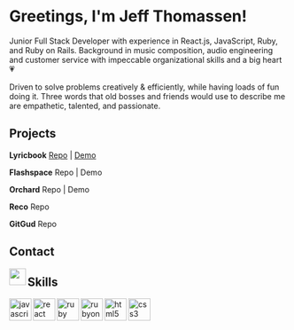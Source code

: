 # Greetings, I'm Jeff Thomassen!

Junior Full Stack Developer with experience in React.js, JavaScript, Ruby, and Ruby on Rails. Background in music composition, audio engineering and customer service with impeccable organizational skills and a big heart :heartpulse:

Driven to solve problems creatively & efficiently, while having loads of fun doing it. Three words that old bosses and friends would use to describe me are empathetic, talented, and passionate. 

## Projects

**Lyricbook** [Repo](https://github.com/jthomassen/lyricbook-frontend) | [Demo](https://www.youtube.com/watch?v=jH2jRotmVJM&t=16s&ab_channel=JeffThomassen)

**Flashspace** Repo | Demo

**Orchard** Repo | Demo

**Reco** Repo

**GitGud** Repo

## Contact

<p>
<a href="https://www.linkedin.com/in/jeff-thomassen/" target="blank"><img align="left" src="https://cdn.jsdelivr.net/npm/simple-icons@3.0.1/icons/linkedin.svg" height="30" width="30" /></a>
</p>

## Skills

<p align="left">
    <img src="https://cdn.jsdelivr.net/gh/devicons/devicon/icons/javascript/javascript-original.svg" alt="javascript" align="left" width="40" height="40"/>
    <img src="https://cdn.jsdelivr.net/gh/devicons/devicon/icons/react/react-original.svg" alt="react" align="left" width="40" height="40"/>
    <img src="https://cdn.jsdelivr.net/gh/devicons/devicon/icons/ruby/ruby-plain-wordmark.svg" alt="ruby" align="left" width="40" height="40"/>
    <img src="https://cdn.jsdelivr.net/gh/devicons/devicon/icons/rails/rails-plain-wordmark.svg" alt="rubyonrails" align="left" width="40" height="40"/>
    <img src="https://icongr.am/devicon/html5-plain.svg?size=128&color=currentColor" alt="html5" align="left" width="40" height="40"/>
    <img src="https://icongr.am/devicon/css3-plain.svg?size=128&color=currentColor" alt="css3" align="left" width="40" height="40"/>
</p>